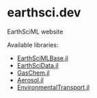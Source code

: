 # earthsci.dev
EarthSciML website

Available libraries:
* [EarthSciMLBase.jl](https://base.earthsci.dev)
* [EarthSciData.jl](https://data.earthsci.dev)
* [GasChem.jl](https://gaschem.earthsci.dev)
* [Aerosol.jl](https://aerosol.earthsci.dev)
* [EnvironmentalTransport.jl](https://transport.earthsci.dev)
